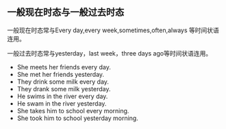 ## 一般现在时态与一般过去时态
一般现在时态常与Every day,every week,sometimes,often,always 等时间状语连用。

一般过去时态常与yesterday，last week，three days ago等时间状语连用。

- She meets her friends every day.
- She met her friends yesterday.
- They drink some milk every day.
- They drank some milk yesterday.
- He swims in the river every day.
- He swam in the river yesterday.
- She takes him to school every morning.
- She took him to school yesterday morning.